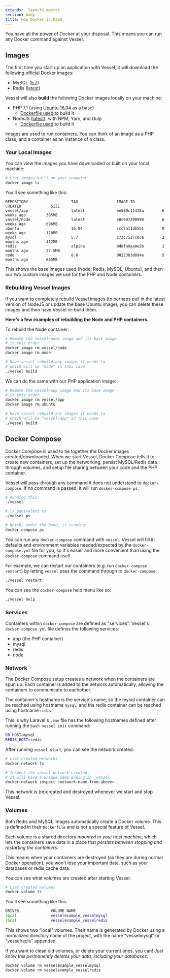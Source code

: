 ```yaml
---
extends: _layouts.master
section: body
title: How Docker is Used
---
```


<p class="intro">You have all the power of Docker at your disposal. This means you can run any Docker command against Vessel.</p>

<a name="images" id="images"></a>
## Images

The first time you start up an application with Vessel, it will download the following official Docker images:

* MySQL (<a href="https://hub.docker.com/_/mysql/">5.7</a>)
* Redis (<a href="https://hub.docker.com/_/redis/">latest</a>)

Vessel will also **build** the following Docker images locally on your machine:

* PHP 7.1 (using <a href="https://hub.docker.com/_/ubuntu/">Ubuntu 16.04</a> as a base)
    - [Dockerfile used](https://github.com/shipping-docker/vessel/blob/master/docker-files/docker/app/Dockerfile) to build it
* NodeJS (<a href="https://hub.docker.com/_/node/">latest</a>), with NPM, Yarn, and Gulp
    - [Dockerfile used](https://github.com/shipping-docker/vessel/blob/master/docker-files/docker/node/Dockerfile) to build it

Images are used to run containers. You can think of an image as a PHP class, and a container as an instance of a class.

### Your Local Images

You can view the images you have downloaded or built on your local machine:

```bash
# List images built on your computer
docker image ls
```

You'll see something like this:

```
REPOSITORY                   TAG                 IMAGE ID            CREATED             SIZE
vessel/app                   latest              ee589c11428a        6 weeks ago         385MB
vessel/node                  latest              e0c607290998        6 weeks ago         696MB
ubuntu                       16.04               ccc7a11d65b1        8 weeks ago         120MB
mysql                        5.7                 c73c7527c03a        2 months ago        412MB
redis                        alpine              9d8fa9aa0e5b        2 months ago        27.5MB
node                         8.6                 90223b3d894e        5 months ago        665MB
```

This shows the base images used (Node, Redis, MySQL, Ubuntu), and then our two custom images we use for the PHP and Node containers.

<a name="rebuild-images" id="rebuild-images"></a>
### Rebuilding Vessel Images

If you want to completely rebuild Vessel images (to perhaps pull in the latest version of NodeJS or update the base Ubuntu image), you can delete these images and then have Vessel re-build them. 

**Here's a few examples of rebuilding the Node and PHP containers.**

To rebuild the Node container:

```bash
# Remove the vessel/node image and its base image
# in this order
docker image rm vessel/node
docker image rm node

# Have vessel rebuild any images it needs to
# which will be "node" in this case
./vessel build
```

We can do the same with our PHP application image:

```bash
# Remove the vessel/app image and its base image
# in this order
docker image rm vessel/app
docker image rm ubuntu

# Have vessel rebuild any images it needs to
# which will be "vessel/app" in this case
./vessel build
```

<a name="docker-compose" id="docker-compose"></a>
## Docker Compose

Docker Compose is used to tie together the Docker images created/downloaded. When we start Vessel, Docker Compose tells it to create new containers, set up the networking, persist MySQL/Redis data through volumes, and setup file sharing between your code and the PHP container.

Vessel will pass-through any command it does not understand to `docker-compose`. If no command is passed, it will run `docker-compose ps`.

```bash
# Running this:
./vessel

# Is equivalent to
./vessel ps

# Which, under the hood, is running:
docker-compose ps
```

You can run any `docker-compose` command with `vessel`. Vessel will fill in defaults and environment variables needed/expected by the `docker-compose.yml` file for you, so it's easier and more convenient than using the `docker-compose` command itself.

For example, we can restart our containers (e.g. run `docker-compose restart`) by letting `vessel` pass the command through to `docker-compose`:

```bash
./vessel restart
```

You can see the `docker-compose` help menu like so:

```bash
./vessel help
```

### Services

Containers within `docker-compose` are defined as "services". Vessel's `docker-compose.yml` file defines the following services:

* app (the PHP container)
* mysql
* redis
* node

<a name="network" id="network"></a>
### Network

The Docker Compose setup creates a network when the containers are spun up. Each container is added to the network automatically, allowing the containers to communicate to eachother.

The container's hostname is the service's name, so the mysql container can be reached using hostname `mysql`, and the redis container can be reached using hostname `redis`.

This is why Laravel's `.env` file has the following hostnames defined after running the `bash vessel init` command:

```bash
DB_HOST=mysql
REDIS_HOST=redis
```

After running `vessel start`, you can see the network created:

```bash
# List created networks
docker network ls

# Inspect the vessel network created. 
# It will have a unique name ending in _vessel
docker network inspect <network-name-from-above>
```

This network is (re)created and destroyed whenever we start and stop Vessel.

<a name="volumes" id="volumes"></a>
### Volumes

Both Redis and MySQL images automatically create a Docker volume. This is defined in their `Dockerfile` and is not a special feature of Vessel.

Each volume is a shared directory *mounted to your host machine*, which lets the containers save data in a place that *persists between stopping and restarting the containers*.

This means when your containers are destroyed (as they are during normal Docker operation), you won't lose your important data, such as your databases or redis cache data.

You can see what volumes are created after starting Vessel:

```bash
# List created volumes
docker volume ls
```

You'll see something like this:

```bash
DRIVER              VOLUME NAME
local               vesselexample_vesselmysql
local               vesselexample_vesselredis
```

This shows two "local" volumes. Their name is generated by Docker using a normalized directory name of the project, with the name "vesselmysql" or "vesselredis" appended.

If you want to clean old volumes, or delete your current ones, you can! *Just know this permanently deletes your data, including your databases*:

```bash
docker volume rm vesselexample_vesselmysql
docker volume rm vesselexample_vesselredis
```



